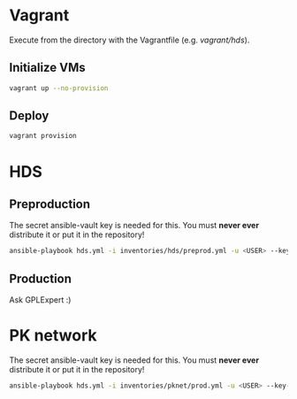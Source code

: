 # Vagrant

Execute from the directory with the Vagrantfile (e.g. _vagrant/hds_).

## Initialize VMs

```sh
vagrant up --no-provision
```

## Deploy

```sh
vagrant provision
```

# HDS

## Preproduction

The secret ansible-vault key is needed for this. You must __never ever__ distribute it or put it in the repository!

```sh
ansible-playbook hds.yml -i inventories/hds/preprod.yml -u <USER> --key-file <KEY_FILE> --vault-password-file ansible-hds.vault --ask-become-pass
```

## Production

Ask GPLExpert :)

# PK network

The secret ansible-vault key is needed for this. You must __never ever__ distribute it or put it in the repository!

```sh
ansible-playbook hds.yml -i inventories/pknet/prod.yml -u <USER> --key-file <KEY_FILE> --vault-password-file ansible-pknet.vault --ask-become-pass
```
